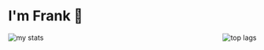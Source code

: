 # I'm Frank 👋

<img alt="my stats" align="left" with="47%" src="https://github-readme-stats.vercel.app/api?username=frankborncode" />

<img alt="top lags" align="right" with="47%" src="https://github-readme-stats.vercel.app/api/top-langs/?username=frankborncode&layout-compact" />
